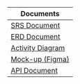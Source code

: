 | Documents |
|   ---  | 
| [SRS Document](https://github.com/seldacllk/9_academy_documents/blob/main/pair_3/Analiz/pair3_srs_document_10102024.pdf)|
| [ERD Document](https://drive.google.com/file/d/1VhqCzVvM6SdZwW1jm_T3nyLdFik8PYtw/view?usp=sharing)|
| [Activity Diagram](https://drive.google.com/file/d/1af-WojCj37iAVu9FF_QYn0NudDOX3AQ3/view?usp=sharing)|
| [Mock-up (Figma)](https://www.figma.com/design/7XGmajjGamDhqtXKmiyXBj/sep_25_test?node-id=0-1&t=GkkuO2VbzjYA1Oze-1)|
| [API Document](https://github.com/seldacllk/9_academy_documents/blob/main/pair_3/Analiz/Pair3_API.pdf)|
